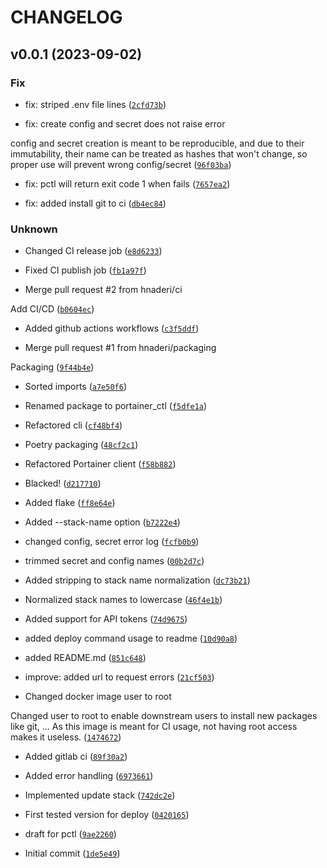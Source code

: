 # CHANGELOG



## v0.0.1 (2023-09-02)

### Fix

* fix: striped .env file lines ([`2cfd73b`](https://github.com/hnaderi/portainer-ctl/commit/2cfd73bf1483664b9a338b776eba14c194cd4c5a))

* fix: create config and secret does not raise error

config and secret creation is meant to be reproducible, and due to their
immutability, their name can be treated as hashes that won&#39;t change, so
proper use will prevent wrong config/secret ([`96f03ba`](https://github.com/hnaderi/portainer-ctl/commit/96f03ba8c1cc7bfb9b752cae75a3ecaa7c99ca56))

* fix: pctl will return exit code 1 when fails ([`7657ea2`](https://github.com/hnaderi/portainer-ctl/commit/7657ea24fdc327cb73a38146ece627ce804b210f))

* fix: added install git to ci ([`db4ec84`](https://github.com/hnaderi/portainer-ctl/commit/db4ec84b5428582e462565ce173a3a83fdc70915))

### Unknown

* Changed CI release job ([`e8d6233`](https://github.com/hnaderi/portainer-ctl/commit/e8d6233f2f49960e72eb5d1c95b3a0bc1c480b81))

* Fixed CI publish job ([`fb1a97f`](https://github.com/hnaderi/portainer-ctl/commit/fb1a97f5135f42b9c6c5fe3bb00a4024fb09bf92))

* Merge pull request #2 from hnaderi/ci

Add CI/CD ([`b0604ec`](https://github.com/hnaderi/portainer-ctl/commit/b0604ec97b1c83cf4532f704d64b45f8aa55b494))

* Added github actions workflows ([`c3f5ddf`](https://github.com/hnaderi/portainer-ctl/commit/c3f5ddf8f5ddef0cf890cc183fcd90ee7b7f9298))

* Merge pull request #1 from hnaderi/packaging

Packaging ([`9f44b4e`](https://github.com/hnaderi/portainer-ctl/commit/9f44b4e1516b1978dea804c1f8a8c61d654ae32e))

* Sorted imports ([`a7e50f6`](https://github.com/hnaderi/portainer-ctl/commit/a7e50f6c25064657b5d0c8b844f7d2a0df60b86a))

* Renamed package to portainer_ctl ([`f5dfe1a`](https://github.com/hnaderi/portainer-ctl/commit/f5dfe1a97dd0036e432be75bd54bedd4075ec7e3))

* Refactored cli ([`cf48bf4`](https://github.com/hnaderi/portainer-ctl/commit/cf48bf44ac7b217483fd718d18410e278a67e3d0))

* Poetry packaging ([`48cf2c1`](https://github.com/hnaderi/portainer-ctl/commit/48cf2c1ee6757c0450488d07e601d18dcc944d2c))

* Refactored Portainer client ([`f58b882`](https://github.com/hnaderi/portainer-ctl/commit/f58b8823b59e62c8e5b459f134ea6bf1def4deb6))

* Blacked! ([`d217710`](https://github.com/hnaderi/portainer-ctl/commit/d2177100475e1bca5be1a23487146d79c8c5d5f5))

* Added flake ([`ff8e64e`](https://github.com/hnaderi/portainer-ctl/commit/ff8e64ed11c7a861f20dc47ebe4639c99b47fa10))

* Added --stack-name option ([`b7222e4`](https://github.com/hnaderi/portainer-ctl/commit/b7222e45338c24d5fb408201d463a8a88e4c101e))

* changed config, secret error log ([`fcfb0b9`](https://github.com/hnaderi/portainer-ctl/commit/fcfb0b9a617bb669b3d91a2c5b269134592ccbb1))

* trimmed secret and config names ([`00b2d7c`](https://github.com/hnaderi/portainer-ctl/commit/00b2d7ce0406cc067bbd0c65dfd52c2af09ecaa2))

* Added stripping to stack name normalization ([`dc73b21`](https://github.com/hnaderi/portainer-ctl/commit/dc73b21b5f0e05264e24c01283aabf51e82a9a2f))

* Normalized stack names to lowercase ([`46f4e1b`](https://github.com/hnaderi/portainer-ctl/commit/46f4e1b7f8802f312e49ee540b3910efbc41c074))

* Added support for API tokens ([`74d9675`](https://github.com/hnaderi/portainer-ctl/commit/74d967588ddd640a217eb5d66610049e6d3cb452))

* added deploy command usage to readme ([`10d90a8`](https://github.com/hnaderi/portainer-ctl/commit/10d90a8f8fb70dd3fcce7205d6437c3098dbfe26))

* added README.md ([`851c648`](https://github.com/hnaderi/portainer-ctl/commit/851c64849de15365b5a110842dcf48815045e072))

* improve: added url to request errors ([`21cf503`](https://github.com/hnaderi/portainer-ctl/commit/21cf503fdb92902bb5841738da0100b4346e35b5))

* Changed docker image user to root

Changed user to root to enable downstream users to install new packages
like git, ...
As this image is meant for CI usage, not having root access makes it useless. ([`1474672`](https://github.com/hnaderi/portainer-ctl/commit/1474672aff5ff4a0214c198f867bbf4657944296))

* Added gitlab ci ([`89f30a2`](https://github.com/hnaderi/portainer-ctl/commit/89f30a2b16b9585f1f90aa004483515fa011fbda))

* Added error handling ([`6973661`](https://github.com/hnaderi/portainer-ctl/commit/6973661d735a24cafa7606918adcb03beb12ec09))

* Implemented update stack ([`742dc2e`](https://github.com/hnaderi/portainer-ctl/commit/742dc2e44f440b2e4d26dca60feb538f002d8fd2))

* First tested version for deploy ([`0420165`](https://github.com/hnaderi/portainer-ctl/commit/04201656f40765d130e1ac61e7621c614e810963))

* draft for pctl ([`9ae2260`](https://github.com/hnaderi/portainer-ctl/commit/9ae22600a0590b395de9072c91922783ace33cfa))

* Initial commit ([`1de5e49`](https://github.com/hnaderi/portainer-ctl/commit/1de5e4948d20b44d0fffa7ed19bda8c2f3a0641a))
